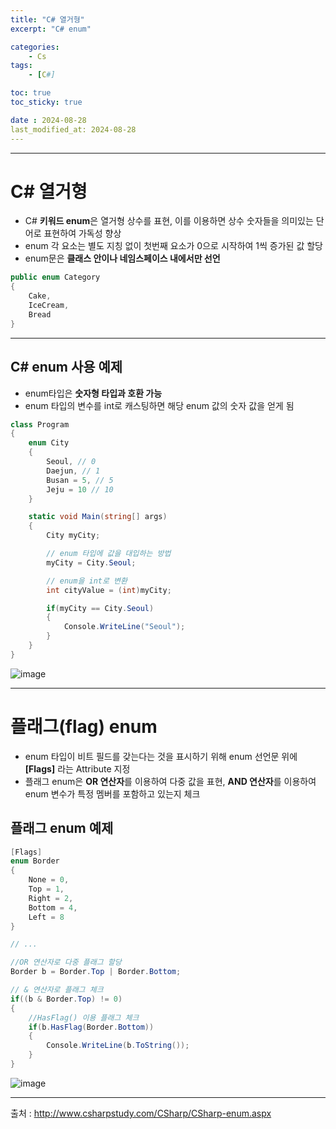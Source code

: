 ```yaml
---
title: "C# 열거형"
excerpt: "C# enum"

categories:
    - Cs
tags:
    - [C#]

toc: true
toc_sticky: true

date : 2024-08-28
last_modified_at: 2024-08-28
---
```


---

# C# 열거형

- C# <strong>키워드 enum</strong>은 열거형 상수를 표현, 이를 이용하면 상수 숫자들을 의미있는 단어로 표현하여 가독성 향상
- enum 각 요소는 별도 지칭 없이 첫번째 요소가 0으로 시작하여 1씩 증가된 값 할당
- enum문은 <strong>클래스 안이나 네임스페이스 내에서만 선언</strong>

```cs
public enum Category
{
    Cake,
    IceCream,
    Bread
}
```

---

## C# enum 사용 예제

- enum타입은 <strong>숫자형 타입과 호환 가능</strong>
- enum 타입의 변수를 int로 캐스팅하면 해당 enum 값의 숫자 값을 얻게 됨

```cs
class Program
{
    enum City
    {
        Seoul, // 0
        Daejun, // 1
        Busan = 5, // 5
        Jeju = 10 // 10
    }

    static void Main(string[] args)
    {
        City myCity;

        // enum 타입에 값을 대입하는 방법
        myCity = City.Seoul;

        // enum을 int로 변환
        int cityValue = (int)myCity;

        if(myCity == City.Seoul)
        {
            Console.WriteLine("Seoul");
        }
    }
}
```

![image](https://github.com/user-attachments/assets/f7947854-a84b-464e-aab6-3a2d199d20c0)

---

# 플래그(flag) enum

- enum 타입이 비트 필드를 갖는다는 것을 표시하기 위해 enum 선언문 위에 <strong>[Flags]</strong> 라는 Attribute 지정
- 플래그 enum은 <strong>OR 연산자</strong>를 이용하여 다중 값을 표현, <strong>AND 연산자</strong>를 이용하여 enum 변수가 특정 멤버를 포함하고 있는지 체크

## 플래그 enum 예제

```cs
[Flags]
enum Border
{
    None = 0,
    Top = 1,
    Right = 2,
    Bottom = 4, 
    Left = 8
}

// ...

//OR 연산자로 다중 플래그 할당
Border b = Border.Top | Border.Bottom;

// & 연산자로 플래그 체크
if((b & Border.Top) != 0)
{
    //HasFlag() 이용 플래그 체크
    if(b.HasFlag(Border.Bottom))
    {
        Console.WriteLine(b.ToString());
    }
}

```

![image](https://github.com/user-attachments/assets/d1195c3f-c975-4a73-ad6f-176725f70445)

---

출처 : <a>http://www.csharpstudy.com/CSharp/CSharp-enum.aspx</a>